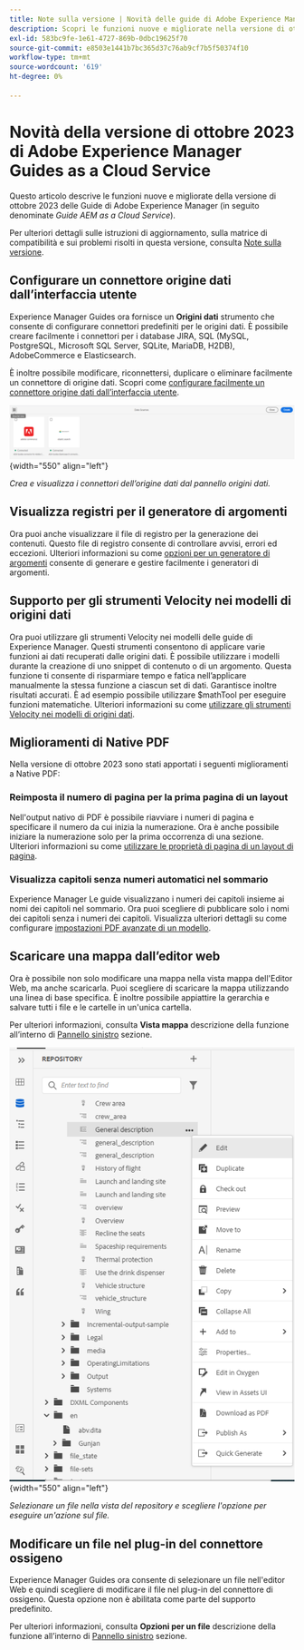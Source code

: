 ```yaml
---
title: Note sulla versione | Novità delle guide di Adobe Experience Manager, versione di ottobre 2023
description: Scopri le funzioni nuove e migliorate nella versione di ottobre 2023 di Adobe Experience Manager Guides as a Cloud Service.
exl-id: 583bc9fe-1e61-4727-869b-0dbc19625f70
source-git-commit: e8503e1441b7bc365d37c76ab9cf7b5f50374f10
workflow-type: tm+mt
source-wordcount: '619'
ht-degree: 0%

---
```


# Novità della versione di ottobre 2023 di Adobe Experience Manager Guides as a Cloud Service

Questo articolo descrive le funzioni nuove e migliorate della versione di ottobre 2023 delle Guide di Adobe Experience Manager (in seguito denominate *Guide AEM as a Cloud Service*).

Per ulteriori dettagli sulle istruzioni di aggiornamento, sulla matrice di compatibilità e sui problemi risolti in questa versione, consulta [Note sulla versione](release-notes-2023.10.0.md).


## Configurare un connettore origine dati dall’interfaccia utente

Experience Manager Guides ora fornisce un **Origini dati** strumento che consente di configurare connettori predefiniti per le origini dati. È possibile creare facilmente i connettori per i database JIRA, SQL (MySQL, PostgreSQL, Microsoft SQL Server, SQLite, MariaDB, H2DB), AdobeCommerce e Elasticsearch.

È inoltre possibile modificare, riconnettersi, duplicare o eliminare facilmente un connettore di origine dati. Scopri come [configurare facilmente un connettore origine dati dall’interfaccia utente](../cs-install-guide/conf-data-source-connector-tools.md).

![connettori di origini dati elencati nel pannello origini dati](assets/data-sources-create-window.png){width="550" align="left"}

*Crea e visualizza i connettori dell’origine dati dal pannello origini dati.*

## Visualizza registri per il generatore di argomenti

Ora puoi anche visualizzare il file di registro per la generazione dei contenuti. Questo file di registro consente di controllare avvisi, errori ed eccezioni.  Ulteriori informazioni su come [opzioni per un generatore di argomenti](../user-guide/web-editor-content-snippet.md#options-for-a-topic-generator) consente di generare e gestire facilmente i generatori di argomenti.

## Supporto per gli strumenti Velocity nei modelli di origini dati

Ora puoi utilizzare gli strumenti Velocity nei modelli delle guide di Experience Manager. Questi strumenti consentono di applicare varie funzioni ai dati recuperati dalle origini dati. È possibile utilizzare i modelli durante la creazione di uno snippet di contenuto o di un argomento. Questa funzione ti consente di risparmiare tempo e fatica nell’applicare manualmente la stessa funzione a ciascun set di dati.  Garantisce inoltre risultati accurati.
È ad esempio possibile utilizzare $mathTool per eseguire funzioni matematiche.
Ulteriori informazioni su come [utilizzare gli strumenti Velocity nei modelli di origini dati](../user-guide/web-editor-content-snippet.md#use-velocity-tools).


## Miglioramenti di Native PDF

Nella versione di ottobre 2023 sono stati apportati i seguenti miglioramenti a Native PDF:

### Reimposta il numero di pagina per la prima pagina di un layout

Nell&#39;output nativo di PDF è possibile riavviare i numeri di pagina e specificare il numero da cui inizia la numerazione. Ora è anche possibile iniziare la numerazione solo per la prima occorrenza di una sezione.
Ulteriori informazioni su come [utilizzare le proprietà di pagina di un layout di pagina](../native-pdf/design-page-layout.md#page-props-page-layout).


### Visualizza capitoli senza numeri automatici nel sommario

Experience Manager Le guide visualizzano i numeri dei capitoli insieme ai nomi dei capitoli nel sommario. Ora puoi scegliere di pubblicare solo i nomi dei capitoli senza i numeri dei capitoli. Visualizza ulteriori dettagli su come configurare [impostazioni PDF avanzate di un modello](../native-pdf/components-pdf-template.md#advanced-pdf-settings).

## Scaricare una mappa dall’editor web

Ora è possibile non solo modificare una mappa nella vista mappa dell&#39;Editor Web, ma anche scaricarla. Puoi scegliere di scaricare la mappa utilizzando una linea di base specifica. È inoltre possibile appiattire la gerarchia e salvare tutti i file e le cartelle in un&#39;unica cartella.

Per ulteriori informazioni, consulta **Vista mappa** descrizione della funzione all’interno di [Pannello sinistro](../user-guide/web-editor-features.md#id2051EA0M0HS) sezione.

![menu opzioni di un file nella vista archivio](assets/options-menu-repo-view-file-level-2310.png){width="550" align="left"}

*Selezionare un file nella vista del repository e scegliere l&#39;opzione per eseguire un&#39;azione sul file.*

## Modificare un file nel plug-in del connettore ossigeno

Experience Manager Guides ora consente di selezionare un file nell&#39;editor Web e quindi scegliere di modificare il file nel plug-in del connettore di ossigeno. Questa opzione non è abilitata come parte del supporto predefinito.

Per ulteriori informazioni, consulta **Opzioni per un file** descrizione della funzione all’interno di [Pannello sinistro](../user-guide/web-editor-features.md#id2051EA0M0HS) sezione.
